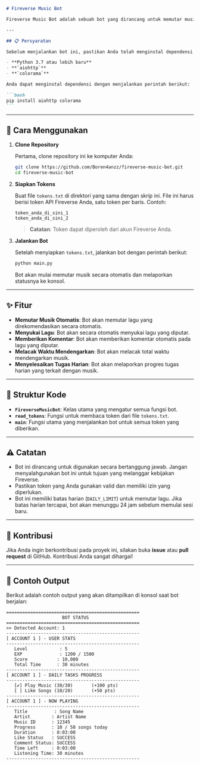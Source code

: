 ````markdown
# Fireverse Music Bot

Fireverse Music Bot adalah sebuah bot yang dirancang untuk memutar musik secara otomatis di platform Fireverse. Bot ini dapat memutar lagu, menyukai lagu, dan memberikan komentar secara otomatis. Bot ini juga dapat melacak waktu mendengarkan dan menyelesaikan tugas harian yang terkait dengan musik.

---

## 📋 Persyaratan

Sebelum menjalankan bot ini, pastikan Anda telah menginstal dependensi yang diperlukan:

- **Python 3.7 atau lebih baru**
- **`aiohttp`**
- **`colorama`**

Anda dapat menginstal dependensi dengan menjalankan perintah berikut:

```bash
pip install aiohttp colorama
```
````

---

## 🚀 Cara Menggunakan

1. **Clone Repository**

   Pertama, clone repository ini ke komputer Anda:

   ```bash
   git clone https://github.com/Boren4anzz/fireverse-music-bot.git
   cd fireverse-music-bot
   ```

2. **Siapkan Tokens**

   Buat file `tokens.txt` di direktori yang sama dengan skrip ini. File ini harus berisi token API Fireverse Anda, satu token per baris. Contoh:

   ```
   token_anda_di_sini_1
   token_anda_di_sini_2
   ```

   > **Catatan**: Token dapat diperoleh dari akun Fireverse Anda.

3. **Jalankan Bot**

   Setelah menyiapkan `tokens.txt`, jalankan bot dengan perintah berikut:

   ```bash
   python main.py
   ```

   Bot akan mulai memutar musik secara otomatis dan melaporkan statusnya ke konsol.

---

## ✨ Fitur

- **Memutar Musik Otomatis**: Bot akan memutar lagu yang direkomendasikan secara otomatis.
- **Menyukai Lagu**: Bot akan secara otomatis menyukai lagu yang diputar.
- **Memberikan Komentar**: Bot akan memberikan komentar otomatis pada lagu yang diputar.
- **Melacak Waktu Mendengarkan**: Bot akan melacak total waktu mendengarkan musik.
- **Menyelesaikan Tugas Harian**: Bot akan melaporkan progres tugas harian yang terkait dengan musik.

---

## 🧩 Struktur Kode

- **`FireverseMusicBot`**: Kelas utama yang mengatur semua fungsi bot.
- **`read_tokens`**: Fungsi untuk membaca token dari file `tokens.txt`.
- **`main`**: Fungsi utama yang menjalankan bot untuk semua token yang diberikan.

---

## ⚠️ Catatan

- Bot ini dirancang untuk digunakan secara bertanggung jawab. Jangan menyalahgunakan bot ini untuk tujuan yang melanggar kebijakan Fireverse.
- Pastikan token yang Anda gunakan valid dan memiliki izin yang diperlukan.
- Bot ini memiliki batas harian (`DAILY_LIMIT`) untuk memutar lagu. Jika batas harian tercapai, bot akan menunggu 24 jam sebelum memulai sesi baru.

---

## 🤝 Kontribusi

Jika Anda ingin berkontribusi pada proyek ini, silakan buka **issue** atau **pull request** di GitHub. Kontribusi Anda sangat dihargai!

---

## 📌 Contoh Output

Berikut adalah contoh output yang akan ditampilkan di konsol saat bot berjalan:

```
==================================================
                     BOT STATUS
==================================================
>> Detected Account: 1
--------------------------------------------------
[ ACCOUNT 1 ] - USER STATS
--------------------------------------------------
   Level            : 5
   EXP              : 1200 / 1500
   Score           : 10,000
   Total Time      : 30 minutes
--------------------------------------------------
[ ACCOUNT 1 ] - DAILY TASKS PROGRESS
--------------------------------------------------
   [✔] Play Music (30/30)       (+100 pts)
   [ ] Like Songs (10/20)       (+50 pts)
--------------------------------------------------
[ ACCOUNT 1 ] - NOW PLAYING
--------------------------------------------------
   Title          : Song Name
   Artist        : Artist Name
   Music ID      : 12345
   Progress      : 10 / 50 songs today
   Duration      : 0:03:00
   Like Status   : SUCCESS
   Comment Status: SUCCESS
   Time Left     : 0:03:00
   Listening Time: 30 minutes
--------------------------------------------------
```
